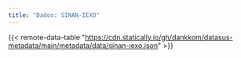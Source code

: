 ```yaml
---
title: "Dados: SINAN-IEXO"
---
```


{{< remote-data-table "https://cdn.statically.io/gh/dankkom/datasus-metadata/main/metadata/data/sinan-iexo.json" >}}
